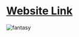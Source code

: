 # [Website Link](https://yazeedeld.github.io/react-website-1/)

![fantasy](https://user-images.githubusercontent.com/74137136/160074893-4038493d-b159-4a36-a319-450cb8450ad6.png)


